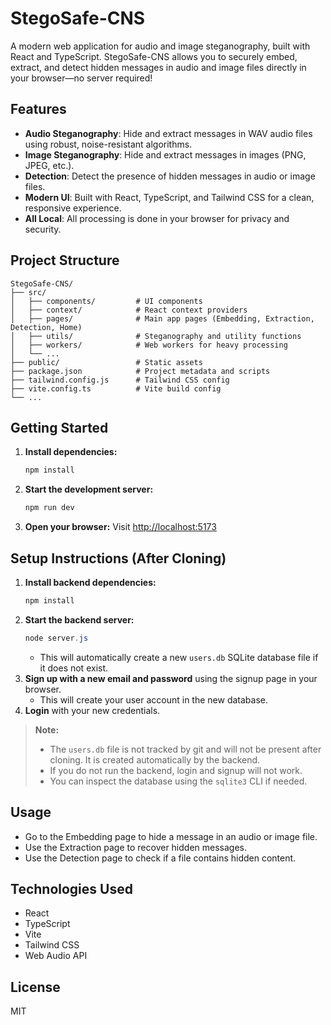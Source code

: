 # StegoSafe-CNS

A modern web application for audio and image steganography, built with React and TypeScript. StegoSafe-CNS allows you to securely embed, extract, and detect hidden messages in audio and image files directly in your browser—no server required!

## Features
- **Audio Steganography**: Hide and extract messages in WAV audio files using robust, noise-resistant algorithms.
- **Image Steganography**: Hide and extract messages in images (PNG, JPEG, etc.).
- **Detection**: Detect the presence of hidden messages in audio or image files.
- **Modern UI**: Built with React, TypeScript, and Tailwind CSS for a clean, responsive experience.
- **All Local**: All processing is done in your browser for privacy and security.

## Project Structure
```
StegoSafe-CNS/
├── src/
│   ├── components/         # UI components
│   ├── context/            # React context providers
│   ├── pages/              # Main app pages (Embedding, Extraction, Detection, Home)
│   ├── utils/              # Steganography and utility functions
│   ├── workers/            # Web workers for heavy processing
│   └── ...
├── public/                 # Static assets
├── package.json            # Project metadata and scripts
├── tailwind.config.js      # Tailwind CSS config
├── vite.config.ts          # Vite build config
└── ...
```

## Getting Started

1. **Install dependencies:**
   ```sh
   npm install
   ```
2. **Start the development server:**
   ```sh
   npm run dev
   ```
3. **Open your browser:**
   Visit [http://localhost:5173](http://localhost:5173)

## Setup Instructions (After Cloning)

1. **Install backend dependencies:**
   ```powershell
   npm install
   ```
2. **Start the backend server:**
   ```powershell
   node server.js
   ```
   - This will automatically create a new `users.db` SQLite database file if it does not exist.
3. **Sign up with a new email and password** using the signup page in your browser.
   - This will create your user account in the new database.
4. **Login** with your new credentials.

> **Note:**
> - The `users.db` file is not tracked by git and will not be present after cloning. It is created automatically by the backend.
> - If you do not run the backend, login and signup will not work.
> - You can inspect the database using the `sqlite3` CLI if needed.

## Usage
- Go to the Embedding page to hide a message in an audio or image file.
- Use the Extraction page to recover hidden messages.
- Use the Detection page to check if a file contains hidden content.

## Technologies Used
- React
- TypeScript
- Vite
- Tailwind CSS
- Web Audio API

## License
MIT
